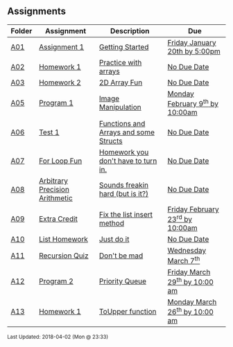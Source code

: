 ## Assignments
| Folder | Assignment | Description | Due|
 | ------------|------------|------------|------------|
 | [A01](https://github.com/rugbyprof/1063-Data-Structures/tree/master/Assignments/A01) | [ Assignment 1 ](https://github.com/rugbyprof/1063-Data-Structures/tree/master/Assignments/A01) | [ Getting Started](https://github.com/rugbyprof/1063-Data-Structures/tree/master/Assignments/A01) | [Friday January 20th by 5:00pm](https://github.com/rugbyprof/1063-Data-Structures/tree/master/Assignments/A01) |
 | [A02](https://github.com/rugbyprof/1063-Data-Structures/tree/master/Assignments/A02) | [ Homework 1 ](https://github.com/rugbyprof/1063-Data-Structures/tree/master/Assignments/A02) | [ Practice with arrays](https://github.com/rugbyprof/1063-Data-Structures/tree/master/Assignments/A02) | [No Due Date](https://github.com/rugbyprof/1063-Data-Structures/tree/master/Assignments/A02) |
 | [A03](https://github.com/rugbyprof/1063-Data-Structures/tree/master/Assignments/A03) | [ Homework 2 ](https://github.com/rugbyprof/1063-Data-Structures/tree/master/Assignments/A03) | [ 2D Array Fun](https://github.com/rugbyprof/1063-Data-Structures/tree/master/Assignments/A03) | [No Due Date](https://github.com/rugbyprof/1063-Data-Structures/tree/master/Assignments/A03) |
 | [A05](https://github.com/rugbyprof/1063-Data-Structures/tree/master/Assignments/A05) | [ Program 1 ](https://github.com/rugbyprof/1063-Data-Structures/tree/master/Assignments/A05) | [ Image Manipulation](https://github.com/rugbyprof/1063-Data-Structures/tree/master/Assignments/A05) | [Monday February 9<sup>th</sup> by 10:00am](https://github.com/rugbyprof/1063-Data-Structures/tree/master/Assignments/A05) |
 | [A06](https://github.com/rugbyprof/1063-Data-Structures/tree/master/Assignments/A06) | [ Test 1 ](https://github.com/rugbyprof/1063-Data-Structures/tree/master/Assignments/A06) | [ Functions and Arrays and some Structs](https://github.com/rugbyprof/1063-Data-Structures/tree/master/Assignments/A06) | [No Due Date](https://github.com/rugbyprof/1063-Data-Structures/tree/master/Assignments/A06) |
 | [A07](https://github.com/rugbyprof/1063-Data-Structures/tree/master/Assignments/A07) | [ For Loop Fun ](https://github.com/rugbyprof/1063-Data-Structures/tree/master/Assignments/A07) | [ Homework you don't have to turn in.](https://github.com/rugbyprof/1063-Data-Structures/tree/master/Assignments/A07) | [No Due Date](https://github.com/rugbyprof/1063-Data-Structures/tree/master/Assignments/A07) |
 | [A08](https://github.com/rugbyprof/1063-Data-Structures/tree/master/Assignments/A08) | [ Arbitrary Precision Arithmetic ](https://github.com/rugbyprof/1063-Data-Structures/tree/master/Assignments/A08) | [ Sounds freakin hard (but is it?)](https://github.com/rugbyprof/1063-Data-Structures/tree/master/Assignments/A08) | [No Due Date](https://github.com/rugbyprof/1063-Data-Structures/tree/master/Assignments/A08) |
 | [A09](https://github.com/rugbyprof/1063-Data-Structures/tree/master/Assignments/A09) | [ Extra Credit ](https://github.com/rugbyprof/1063-Data-Structures/tree/master/Assignments/A09) | [ Fix the list insert method](https://github.com/rugbyprof/1063-Data-Structures/tree/master/Assignments/A09) | [Friday February 23<sup>rd</sup> by 10:00am](https://github.com/rugbyprof/1063-Data-Structures/tree/master/Assignments/A09) |
 | [A10](https://github.com/rugbyprof/1063-Data-Structures/tree/master/Assignments/A10) | [ List Homework ](https://github.com/rugbyprof/1063-Data-Structures/tree/master/Assignments/A10) | [ Just do it](https://github.com/rugbyprof/1063-Data-Structures/tree/master/Assignments/A10) | [No Due Date](https://github.com/rugbyprof/1063-Data-Structures/tree/master/Assignments/A10) |
 | [A11](https://github.com/rugbyprof/1063-Data-Structures/tree/master/Assignments/A11) | [ Recursion Quiz ](https://github.com/rugbyprof/1063-Data-Structures/tree/master/Assignments/A11) | [ Don't be mad](https://github.com/rugbyprof/1063-Data-Structures/tree/master/Assignments/A11) | [Wednesday March 7<sup>th</sup>](https://github.com/rugbyprof/1063-Data-Structures/tree/master/Assignments/A11) |
 | [A12](https://github.com/rugbyprof/1063-Data-Structures/tree/master/Assignments/A12) | [ Program 2 ](https://github.com/rugbyprof/1063-Data-Structures/tree/master/Assignments/A12) | [ Priority Queue](https://github.com/rugbyprof/1063-Data-Structures/tree/master/Assignments/A12) | [Friday March 29<sup>th</sup> by 10:00 am](https://github.com/rugbyprof/1063-Data-Structures/tree/master/Assignments/A12) |
 | [A13](https://github.com/rugbyprof/1063-Data-Structures/tree/master/Assignments/A13) | [ Homework 1 ](https://github.com/rugbyprof/1063-Data-Structures/tree/master/Assignments/A13) | [ ToUpper function](https://github.com/rugbyprof/1063-Data-Structures/tree/master/Assignments/A13) | [Monday March 26<sup>th</sup> by 10:00 am](https://github.com/rugbyprof/1063-Data-Structures/tree/master/Assignments/A13) |

<sup>Last Updated: 2018-04-02 (Mon @ 23:33)</sup>